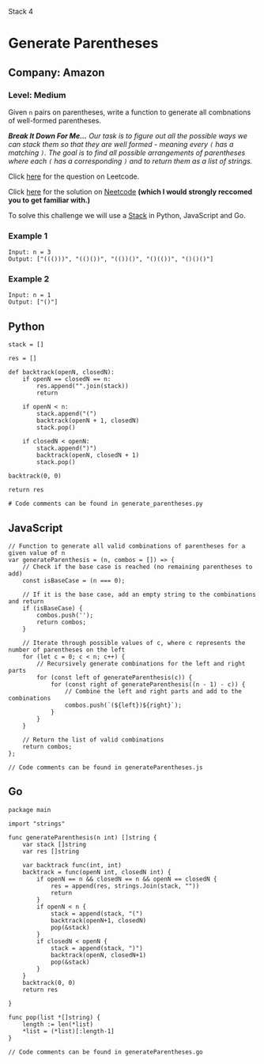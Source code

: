 Stack 4
# Generate Parentheses
## Company: Amazon
### Level: Medium

Given `n` pairs on parentheses, write a function to generate all combnations of well-formed parentheses.

***Break It Down For Me...***
*Our task is to figure out all the possible ways we can stack them so that they are well formed - meaning every `(` has a matching `)`.*
*The goal is to find all possible arrangements of parentheses where each `(` has a corresponding `)` and to return them as a list of strings.*

Click [here](https://leetcode.com/problems/generate-parentheses/description/) for the question on Leetcode.

Click [here](https://www.youtube.com/watch?v=s9fokUqJ76A) for the solution on [Neetcode](https://neetcode.io/) **(which I would strongly reccomed you to get familiar with.)**

To solve this challenge we will use a [Stack](https://www.geeksforgeeks.org/introduction-to-stack-data-structure-and-algorithm-tutorials/) in Python, JavaScript and Go.

### Example 1
```
Input: n = 3
Output: ["((()))", "(()())", "(())()", "()(())", "()()()"]
```

### Example 2
```
Input: n = 1
Output: ["()"]
```

## Python
```
stack = []

res = []

def backtrack(openN, closedN):
    if openN == closedN == n:
        res.append("".join(stack))
        return

    if openN < n:
        stack.append("(")
        backtrack(openN + 1, closedN)
        stack.pop()

    if closedN < openN:
        stack.append(")")
        backtrack(openN, closedN + 1)
        stack.pop()

backtrack(0, 0)

return res

# Code comments can be found in generate_parentheses.py
```

## JavaScript
```
// Function to generate all valid combinations of parentheses for a given value of n
var generateParenthesis = (n, combos = []) => {
    // Check if the base case is reached (no remaining parentheses to add)
    const isBaseCase = (n === 0);

    // If it is the base case, add an empty string to the combinations and return
    if (isBaseCase) {
        combos.push('');
        return combos;
    }

    // Iterate through possible values of c, where c represents the number of parentheses on the left
    for (let c = 0; c < n; c++) {
        // Recursively generate combinations for the left and right parts
        for (const left of generateParenthesis(c)) {
            for (const right of generateParenthesis((n - 1) - c)) {
                // Combine the left and right parts and add to the combinations
                combos.push(`(${left})${right}`);
            }
        }
    }

    // Return the list of valid combinations
    return combos;
};

// Code comments can be found in generateParentheses.js
```

## Go
```
package main

import "strings"

func generateParenthesis(n int) []string {
	var stack []string
	var res []string

	var backtrack func(int, int)
	backtrack = func(openN int, closedN int) {
		if openN == n && closedN == n && openN == closedN {
			res = append(res, strings.Join(stack, ""))
			return
		}
		if openN < n {
			stack = append(stack, "(")
			backtrack(openN+1, closedN)
			pop(&stack)
		}
		if closedN < openN {
			stack = append(stack, ")")
			backtrack(openN, closedN+1)
			pop(&stack)
		}
	}
	backtrack(0, 0)
	return res

}

func pop(list *[]string) {
	length := len(*list)
	*list = (*list)[:length-1]
}

// Code comments can be found in generateParentheses.go
```